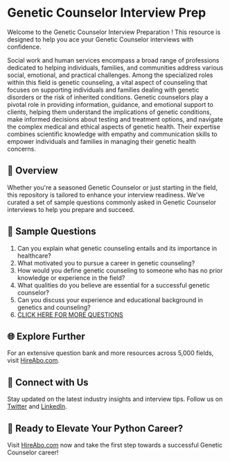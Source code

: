 # Genetic Counselor Interview Prep

Welcome to the Genetic Counselor Interview Preparation ! This resource is designed to help you ace your Genetic Counselor interviews with confidence.

Social work and human services encompass a broad range of professions dedicated to helping individuals, families, and communities address various social, emotional, and practical challenges. Among the specialized roles within this field is genetic counseling, a vital aspect of counseling that focuses on supporting individuals and families dealing with genetic disorders or the risk of inherited conditions. Genetic counselors play a pivotal role in providing information, guidance, and emotional support to clients, helping them understand the implications of genetic conditions, make informed decisions about testing and treatment options, and navigate the complex medical and ethical aspects of genetic health. Their expertise combines scientific knowledge with empathy and communication skills to empower individuals and families in managing their genetic health concerns.

## 🚀 Overview

Whether you're a seasoned Genetic Counselor or just starting in the field, this repository is tailored to enhance your interview readiness. We've curated a set of sample questions commonly asked in Genetic Counselor interviews to help you prepare and succeed.

## 📝 Sample Questions

1. Can you explain what genetic counseling entails and its importance in healthcare?
2. What motivated you to pursue a career in genetic counseling?
3. How would you define genetic counseling to someone who has no prior knowledge or experience in the field?
4. What qualities do you believe are essential for a successful genetic counselor?
5. Can you discuss your experience and educational background in genetics and counseling?
6. [CLICK HERE FOR MORE QUESTIONS](https://hireabo.com/job/13_1_12/Genetic%20Counselor)

## 🌐 Explore Further

For an extensive question bank and more resources across 5,000 fields, visit [HireAbo.com](https://www.hireabo.com).

## 📱 Connect with Us

Stay updated on the latest industry insights and interview tips. Follow us on [Twitter](https://twitter.com/hireabo) and [LinkedIn](https://www.linkedin.com/in/hire-abo-3609972a8/).

## 🚀 Ready to Elevate Your Python Career?

Visit [HireAbo.com](https://www.hireabo.com) now and take the first step towards a successful Genetic Counselor career!